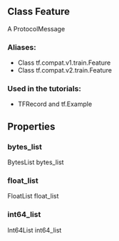 ## Class Feature
A ProtocolMessage
### Aliases:
- Class tf.compat.v1.train.Feature
- Class tf.compat.v2.train.Feature
### Used in the tutorials:
- TFRecord and tf.Example
## Properties
### bytes_list
BytesList bytes_list
### float_list
FloatList float_list
### int64_list
Int64List int64_list
